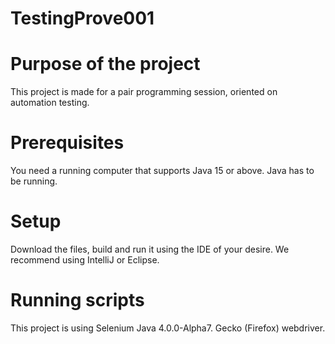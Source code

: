 # TestingProve001

# Purpose of the project
This project is made for a pair programming session, oriented on automation testing.

# Prerequisites
You need a running computer that supports Java 15 or above. Java has to be running.

# Setup
Download the files, build and run it using the IDE of your desire. We recommend using IntelliJ or Eclipse.

# Running scripts
This project is using Selenium Java 4.0.0-Alpha7. Gecko (Firefox) webdriver. 
